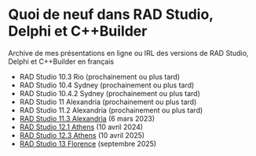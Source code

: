 # Quoi de neuf dans RAD Studio, Delphi et C++Builder

Archive de mes présentations en ligne ou IRL des versions de RAD Studio, Delphi et C++Builder en français

* RAD Studio 10.3 Rio (prochainement ou plus tard)
* RAD Studio 10.4 Sydney (prochainement ou plus tard)
* RAD Studio 10.4.2 Sydney (prochainement ou plus tard)
* RAD Studio 11 Alexandria (prochainement ou plus tard)
* RAD Studio 11.2 Alexandria (prochainement ou plus tard)
* [RAD Studio 11.3 Alexandria](RAD-Studio-11_3-Alexandria.20230306) (6 mars 2023)
* [RAD Studio 12.1 Athens](RAD-Studio-12_1-Athens.20240410) (10 avril 2024)
* [RAD Studio 12.3 Athens](RAD-Studio-12_3-Athens.20250410) (10 avril 2025)
* [RAD Studio 13 Florence](RAD-Studio-13-Florence.202509) (septembre 2025)
